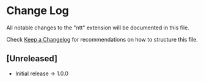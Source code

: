 # Change Log

All notable changes to the "ntt" extension will be documented in this file.

Check [Keep a Changelog](http://keepachangelog.com/) for recommendations on how to structure this file.

## [Unreleased]

- Initial release -> 1.0.0

